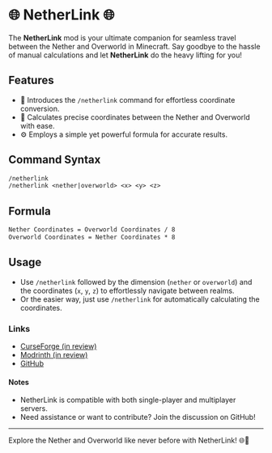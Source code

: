 # 🌐 NetherLink 🌐

The **NetherLink** mod is your ultimate companion for seamless travel between the Nether and Overworld in Minecraft. Say goodbye to the hassle of manual calculations and let **NetherLink** do the heavy lifting for you!

## Features

- 🚀 Introduces the `/netherlink` command for effortless coordinate conversion.
- 🔢 Calculates precise coordinates between the Nether and Overworld with ease.
- ⚙️ Employs a simple yet powerful formula for accurate results.

## Command Syntax

```txt
/netherlink
/netherlink <nether|overworld> <x> <y> <z>
```

## Formula

```txt
Nether Coordinates = Overworld Coordinates / 8
Overworld Coordinates = Nether Coordinates * 8
```

## Usage

- Use `/netherlink` followed by the dimension (`nether` or `overworld`) and the coordinates (`x`, `y`, `z`) to effortlessly navigate between realms.
- Or the easier way, just use `/netherlink` for automatically calculating the coordinates.

### Links

- [CurseForge (in review)](https://curseforge.com/minecraft/mc-mods/netherlink)
- [Modrinth (in review)](https://www.modrinth.com/mod/netherlink)
- [GitHub](https://github.com/LightAndy1/NetherLink)

#### Notes

- NetherLink is compatible with both single-player and multiplayer servers.
- Need assistance or want to contribute? Join the discussion on GitHub!

---

Explore the Nether and Overworld like never before with NetherLink! 🌐🔗
